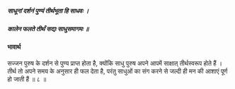 ##### साधूनां दर्शनं पुण्यं तीर्थभूता हि साधवः ।
##### कालेन फलते तीर्थं सद्यः साधुसमागमः ॥

#### भावार्थ

सज्जन पुरुष के दर्शन से पुण्य प्राप्त होता है, क्योंकि साधु पुरुष अपने आपमें साक्षात् तीर्थस्वरूप होते हैं । तीर्थ तो अपने समय के अनुसार ही फल देता है, परंतु साधुओं का संग करने से जल्दी ही मन की आशाएं पूर्ण हो जाती हैं ॥ ८ ॥